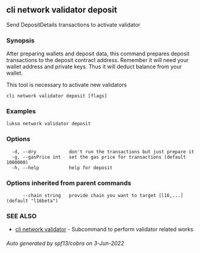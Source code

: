 ## cli network validator deposit

Send DepositDetails transactions to activate validator

### Synopsis

After preparing wallets and deposit data, this command prepares deposit transactions to the deposit contract
address. Remember it will need your wallet address and private keys. Thus it will deduct balance from your wallet.

This tool is necessary to activate new validators

```
cli network validator deposit [flags]
```

### Examples

```
lukso network validator deposit
```

### Options

```
  -d, --dry            don't run the transactions but just prepare it
  -g, --gasPrice int   set the gas price for transactions (default 1000000)
  -h, --help           help for deposit
```

### Options inherited from parent commands

```
      --chain string   provide chain you want to target [l16,...] (default "l16beta")
```

### SEE ALSO

* [cli network validator](cli_network_validator.md)	 - Subcommand to perform validator related works

###### Auto generated by spf13/cobra on 3-Jun-2022
